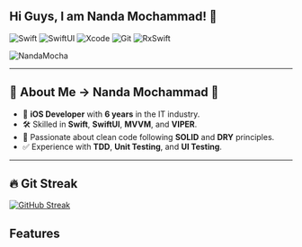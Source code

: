 
##  Hi Guys, I am Nanda Mochammad! 👋 
<p align="left">  
   <img src="https://img.shields.io/badge/Swift-FA7343?style=flat&logo=swift&logoColor=white" alt="Swift" />   
   <img src="https://img.shields.io/badge/SwiftUI-007AFF?style=flat&logo=swift&logoColor=white" alt="SwiftUI" />   
   <img src="https://img.shields.io/badge/Xcode-1575F9?style=flat&logo=xcode&logoColor=white" alt="Xcode" />   
   <img src="https://img.shields.io/badge/Git-F05032?style=flat&logo=git&logoColor=white" alt="Git" />   
   <img src="https://img.shields.io/badge/RxSwift-B7178C?style=flat&logo=reactivex&logoColor=white" alt="RxSwift" />   
</p>

<p align="left">  
   <img src="https://komarev.com/ghpvc/?username=NandaMocha" alt="NandaMocha" />   
</p>

---

##  🚀 About Me -> Nanda Mochammad  

-  📱 **iOS Developer** with **6 years** in the IT industry.   
-  🛠 Skilled in **Swift**, **SwiftUI**, **MVVM**, and **VIPER**.   
-  🧼 Passionate about clean code following **SOLID** and **DRY** principles.   
-  ✅ Experience with **TDD**, **Unit Testing**, and **UI Testing**.   

---

##  🔥 Git Streak

[![GitHub Streak](https://github-readme-streak-stats.herokuapp.com/?user=NandaMocha)](https://git.io/streak-stats)

## Features <a id='ssFeatures'></a>
